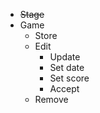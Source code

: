 - ~~Stage~~
- Game
  - Store
  - Edit
    - Update
    - Set date
    - Set score
    - Accept
  - Remove